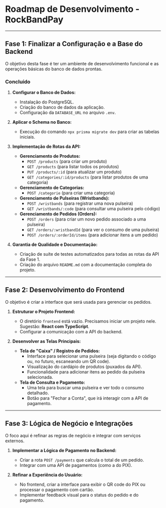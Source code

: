 # Roadmap de Desenvolvimento - RockBandPay

---

## Fase 1: Finalizar a Configuração e a Base do Backend

O objetivo desta fase é ter um ambiente de desenvolvimento funcional e as operações básicas do banco de dados prontas.

### Concluído

1.  **Configurar o Banco de Dados:**
    *   Instalação do PostgreSQL.
    *   Criação do banco de dados da aplicação.
    *   Configuração da `DATABASE_URL` no arquivo `.env`.

2.  **Aplicar o Schema no Banco:**
    *   Execução do comando `npx prisma migrate dev` para criar as tabelas iniciais.

3.  **Implementação de Rotas da API:**
    *   **Gerenciamento de Produtos:**
        *   `POST /products` (para criar um produto)
        *   `GET /products` (para listar todos os produtos)
        *   `PUT /products/:id` (para atualizar um produto)
        *   `GET /categories/:id/products` (para listar produtos de uma categoria)
    *   **Gerenciamento de Categorias:**
        *   `POST /categorie` (para criar uma categoria)
    *   **Gerenciamento de Pulseiras (Wristbands):**
        *   `POST /wristbands` (para registrar uma nova pulseira)
        *   `GET /wristbands/:code` (para consultar uma pulseira pelo código)
    *   **Gerenciamento de Pedidos (Orders):**
        *   `POST /orders` (para criar um novo pedido associado a uma pulseira)
        *   `GET /orders/:wristbandId` (para ver o consumo de uma pulseira)
        *   `POST /orders/:orderId/items` (para adicionar itens a um pedido)

4.  **Garantia de Qualidade e Documentação:**
    *   Criação de suíte de testes automatizados para todas as rotas da API da Fase 1.
    *   Criação do arquivo `README.md` com a documentação completa do projeto.

---

## Fase 2: Desenvolvimento do Frontend

O objetivo é criar a interface que será usada para gerenciar os pedidos.

1.  **Estruturar o Projeto Frontend:**
    *   O diretório `frontend` está vazio. Precisamos iniciar um projeto nele. Sugestão: **React com TypeScript**.
    *   Configurar a comunicação com a API do backend.

2.  **Desenvolver as Telas Principais:**
    *   **Tela de "Caixa" / Registro de Pedidos:**
        *   Interface para selecionar uma pulseira (seja digitando o código ou, no futuro, escaneando um QR code).
        *   Visualização do cardápio de produtos (puxados da API).
        *   Funcionalidade para adicionar itens ao pedido da pulseira selecionada.
    *   **Tela de Consulta e Pagamento:**
        *   Uma tela para buscar uma pulseira e ver todo o consumo detalhado.
        *   Botão para "Fechar a Conta", que irá interagir com a API de pagamento.

---

## Fase 3: Lógica de Negócio e Integrações

O foco aqui é refinar as regras de negócio e integrar com serviços externos.

1.  **Implementar a Lógica de Pagamento no Backend:**
    *   Criar a rota `POST /payments` que calcula o total de um pedido.
    *   Integrar com uma API de pagamentos (como a do PIX).

2.  **Refinar a Experiência do Usuário:**
    *   No frontend, criar a interface para exibir o QR code do PIX ou processar o pagamento com cartão.
    *   Implementar feedback visual para o status do pedido e do pagamento.
